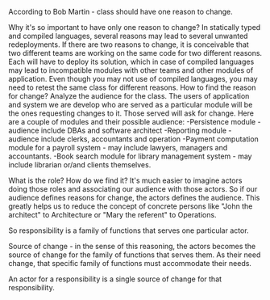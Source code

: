 According to Bob Martin - class should have one reason to change.

   Why it's so important to have only one reason to change?
    In statically typed and compiled languages, several reasons may lead to several unwanted redeployments.
If there are two reasons to change, it is conceivable that two different teams are working on the same
code for two different reasons. Each will have to deploy its solution, which in case of compiled languages
may lead to incompatible modules with other teams and other modules of application.
Even though  you may not use of compiled languages, you may need to retest the same class for different
reasons.
   How to find the reason for change?
   Analyze the audience for the class. The users of  application and  system we are develop who are served
as a particular module will be the ones requesting changes to it. Those served will ask for change.
Here are a couple of modules and their possible audience:
 -Persistence module - audience include DBAs and software architect
 -Reporting module - audience include clerks, accountants and operation
 -Payment computation module for a payroll system - may include lawyers, managers and accountants.
 -Book search module for library management system - may include librarian or/and clients themselves.

  What is the role? How do we find it?
  It's much easier to imagine actors doing those roles and associating our audience with those actors.
So if our audience defines reasons for change, the actors defines the audience. This greatly helps us to
reduce the concept of concrete persons like "John the architect" to Architecture or "Mary the referent" 
to Operations.
  
  So responsibility is a family of functions that serves one particular actor.

Source of change - in the sense of this reasoning, the actors becomes the source of change for the family of 
functions that serves them. As their need change, that specific family of functions must accommodate their needs.

  An actor for a responsibility is a single source of change for that responsibility.


